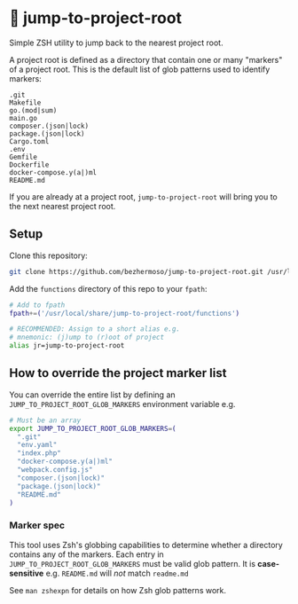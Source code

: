 # 🐇 jump-to-project-root

Simple ZSH utility to jump back to the nearest project root.

A project root is defined as a directory that contain one or many "markers" of a project root. This is the default list of glob patterns used to identify markers:

```
.git
Makefile
go.(mod|sum)
main.go
composer.(json|lock)
package.(json|lock)
Cargo.toml
.env
Gemfile
Dockerfile
docker-compose.y(a|)ml
README.md
```

If you are already at a project root, `jump-to-project-root` will bring you to the next nearest project root.

## Setup

Clone this repository:

```sh
git clone https://github.com/bezhermoso/jump-to-project-root.git /usr/local/share

```

Add the `functions` directory of this repo to your `fpath`:

```sh
# Add to fpath
fpath+=('/usr/local/share/jump-to-project-root/functions')

# RECOMMENDED: Assign to a short alias e.g.
# mnemonic: (j)ump to (r)oot of project
alias jr=jump-to-project-root
```

## How to override the project marker list

You can override the entire list by defining an `JUMP_TO_PROJECT_ROOT_GLOB_MARKERS` environment variable e.g.

```sh
# Must be an array
export JUMP_TO_PROJECT_ROOT_GLOB_MARKERS=(
  ".git"
  "env.yaml"
  "index.php"
  "docker-compose.y(a|)ml"
  "webpack.config.js"
  "composer.(json|lock)"
  "package.(json|lock)"
  "README.md"
)
```

### Marker spec

This tool uses Zsh's globbing capabilities to determine whether a directory contains any of the markers. Each entry in
`JUMP_TO_PROJECT_ROOT_GLOB_MARKERS` must be valid glob pattern. It is **case-sensitive** e.g. `README.md` will _not_
match `readme.md`

See `man zshexpn` for details on how Zsh glob patterns work.

